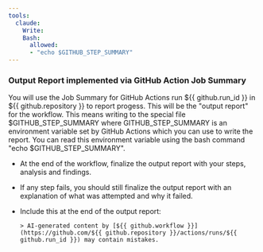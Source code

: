 ```yaml
---
tools:
  claude:
    Write:
    Bash:
      allowed:
      - "echo $GITHUB_STEP_SUMMARY"
---
```


### Output Report implemented via GitHub Action Job Summary

You will use the Job Summary for GitHub Actions run ${{ github.run_id }} in ${{ github.repository }} to report progess. This will be the "output report" for the workflow. This means writing to the special file $GITHUB_STEP_SUMMARY where GITHUB_STEP_SUMMARY is an environment variable set by GitHub Actions which you can use to write the report. You can read this environment variable using the bash command "echo $GITHUB_STEP_SUMMARY".

- At the end of the workflow, finalize the output report with your steps, analysis and findings.
- If any step fails, you should still finalize the output report with an explanation of what was attempted and why it failed.
- Include this at the end of the output report:

  ```
  > AI-generated content by [${{ github.workflow }}](https://github.com/${{ github.repository }}/actions/runs/${{ github.run_id }}) may contain mistakes.
  ```
